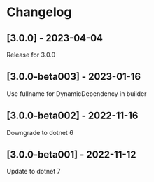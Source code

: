 # Changelog

## [3.0.0] - 2023-04-04

Release for 3.0.0

## [3.0.0-beta003] - 2023-01-16

Use fullname for DynamicDependency in builder

## [3.0.0-beta002] - 2022-11-16

Downgrade to dotnet 6

## [3.0.0-beta001] - 2022-11-12

Update to dotnet 7